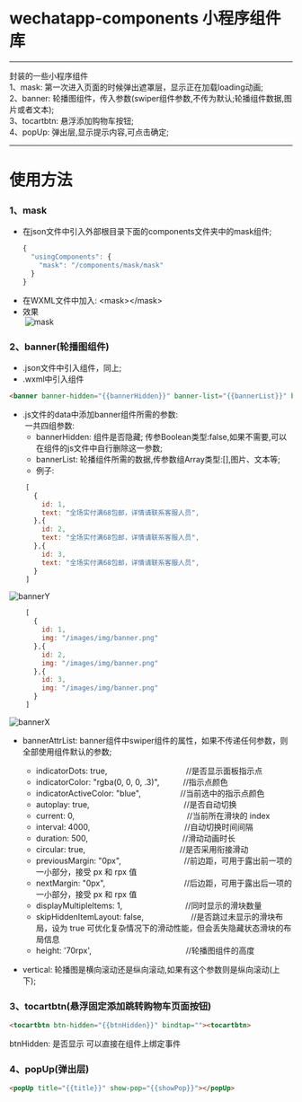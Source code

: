 # wechatapp-components 小程序组件库

********
封装的一些小程序组件<br>
1、mask: 第一次进入页面的时候弹出遮罩层，显示正在加载loading动画;<br>
2、banner: 轮播图组件，传入参数(swiper组件参数,不传为默认;轮播组件数据,图片或者文本);<br>
3、tocartbtn: 悬浮添加购物车按钮;<br>
4、popUp: 弹出层,显示提示内容,可点击确定;
********

# 使用方法
### 1、mask<br>
* 在json文件中引入外部根目录下面的components文件夹中的mask组件;<br>
  ```Javascript
  {
    "usingComponents": {
      "mask": "/components/mask/mask"
    }
  }
  ```
* 在WXML文件中加入: \<mask>\</mask>
* 效果<br>
  ![mask](https://github.com/FM2018/wechatapp-components/raw/master/img/mask.png)

### 2、banner(轮播图组件)
* .json文件中引入组件，同上;
* .wxml中引入组件<br>
```Html
<banner banner-hidden="{{bannerHidden}}" banner-list="{{bannerList}}" banner-attr-list="{{bannerAttrList}}" vertical="{{vertical}}"></banner>
```
* .js文件的data中添加banner组件所需的参数: <br>
  一共四组参数: <br>
	* bannerHidden: 组件是否隐藏; 传参Boolean类型:false,如果不需要,可以在组件的js文件中自行删除这一参数;
	* bannerList: 轮播组件所需的数据,传参数组Array类型:[],图片、文本等;
	* 例子: 
```Javascript
    [
      {
        id: 1,
        text: "全场实付满68包邮，详情请联系客服人员",
      },{
        id: 2,
        text: "全场实付满68包邮，详情请联系客服人员",
      },{
        id: 3,
        text: "全场实付满68包邮，详情请联系客服人员",
      }
    ]
```
![bannerY](https://github.com/FM2018/wechatapp-components/raw/master/img/banner-y.jpg)
```Javascript
    [
      {
        id: 1,
        img: "/images/img/banner.png" 
      },{
        id: 2,
        img: "/images/img/banner.png"
      },{
        id: 3,
        img: "/images/img/banner.png"
      }
    ]
``` 
![bannerX](https://github.com/FM2018/wechatapp-components/raw/master/img/banner-x.jpg)
    
 * bannerAttrList: banner组件中swiper组件的属性，如果不传递任何参数，则全部使用组件默认的参数;
 	- indicatorDots: true,　　　　　　　　　　//是否显示面板指示点
 	- indicatorColor: "rgba(0, 0, 0, .3)",　　　//指示点颜色 
 	- indicatorActiveColor: "blue",　　　　　//当前选中的指示点颜色
 	- autoplay: true,　　　　　　　　　　　　//是否自动切换
 	- current: 0,　　　　　　　　　　　　　　 //当前所在滑块的 index
 	- interval: 4000,　　　　　　　　　　　　//自动切换时间间隔
 	- duration: 500,　　　　　　　　　　　　//滑动动画时长
 	- circular: true,　　　　　　　　　　　　//是否采用衔接滑动
 	- previousMargin: "0px",　　　　　　　　//前边距，可用于露出前一项的一小部分，接受 px 和 rpx 值
 	- nextMargin: "0px",　　　　　　　　　　//后边距，可用于露出后一项的一小部分，接受 px 和 rpx 值
 	- displayMultipleItems: 1,　　　　　　　　//同时显示的滑块数量
 	- skipHiddenItemLayout: false,　　　　　　//是否跳过未显示的滑块布局，设为 true 可优化复杂情况下的滑动性能，但会丢失隐藏状态滑块的布局信息
 	- height: '70rpx',　　　　　　　　　　　　//轮播图组件的高度
 
 * vertical: 轮播图是横向滚动还是纵向滚动,如果有这个参数则是纵向滚动(上下);

### 3、tocartbtn(悬浮固定添加跳转购物车页面按钮)
```Html
<tocartbtn btn-hidden="{{btnHidden}}" bindtap=""><tocartbtn>
```
btnHidden: 是否显示
可以直接在组件上绑定事件
  
### 4、popUp(弹出层)
```Html
<popUp title="{{title}}" show-pop="{{showPop}}"></popUp>
```
